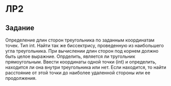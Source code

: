 # ЛР2

## Задание

Определение длин сторон треугольника по заданным координатам точек. Тип int.
Найти так же биссектрису, проведенную из наибольшего угла треугольника. При
вычислении длин сторон под корнем должно быть целое выражние. Опрделить,
является ли тругольник прямоугольным. Ввести координаты одной точки (int) и
определить, находится ли она внутри треугольника или нет. Если находится, то
найти расстояние от этой точки до наиболее удаленной стороны или ее
продолжения.
